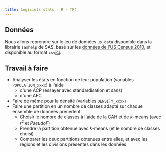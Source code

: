 ```yaml
---
title: Logiciels stats - R - TP4
---
```


## Données

Nous allons reprendre sur le jeu de données `us_data` disponible dans la librairie `sashelp` de SAS, basé sur les [données de l'US Census 2010](http://www.census.gov/2010census/data/), et disponible au format `csv`[ici](logiciels-stats/US_DATA.csv).

## Travail à faire

- Analyser les états en fonction de leur population (variables `POPULATION_xxxx`) à l'aide 
	- d'une ACP (essayer avec standardisation et sans) 
	- d'une AFC
- Faire de même pour la densité (variables `DENSITY_xxxx`)
- Faire une partition en un nombre de classes adapté sur chaque ensemble de données précédent
	- Choisir le nombre de classes à l'aide de la CAH et de $k$-means (avec $r^2$ et $PseudoF$)
	- Prendre la partition obtenue avec $k$-means (et le nombre de classes choisi)
	- Comparer les deux partitions obtenues entre elles, et avec les régions et les divisions présentes dans les données
